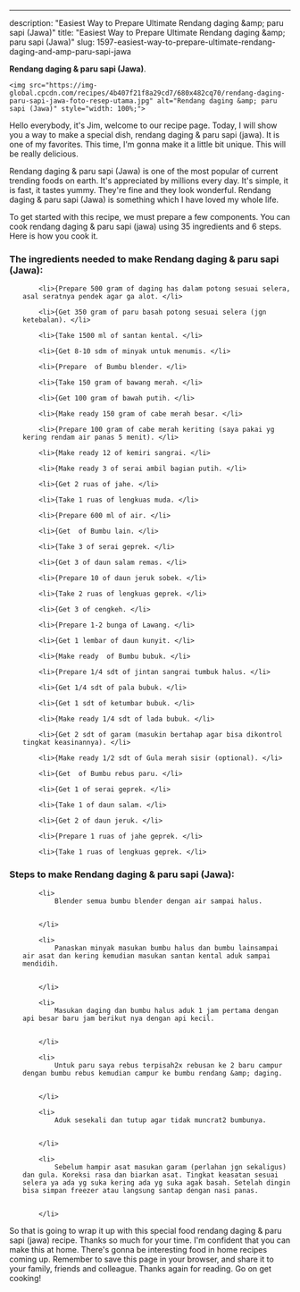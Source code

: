 ---
description: "Easiest Way to Prepare Ultimate Rendang daging &amp;amp; paru sapi (Jawa)"
title: "Easiest Way to Prepare Ultimate Rendang daging &amp;amp; paru sapi (Jawa)"
slug: 1597-easiest-way-to-prepare-ultimate-rendang-daging-and-amp-paru-sapi-jawa

<p>
	<strong>Rendang daging &amp; paru sapi (Jawa)</strong>. 
	
</p>
<p>
	
	<img src="https://img-global.cpcdn.com/recipes/4b407f21f8a29cd7/680x482cq70/rendang-daging-paru-sapi-jawa-foto-resep-utama.jpg" alt="Rendang daging &amp; paru sapi (Jawa)" style="width: 100%;">
	
	
</p>
<p>
	Hello everybody, it's Jim, welcome to our recipe page. Today, I will show you a way to make a special dish, rendang daging &amp; paru sapi (jawa). It is one of my favorites. This time, I'm gonna make it a little bit unique. This will be really delicious.
</p>
	
<p>
	Rendang daging &amp; paru sapi (Jawa) is one of the most popular of current trending foods on earth. It's appreciated by millions every day. It's simple, it is fast, it tastes yummy. They're fine and they look wonderful. Rendang daging &amp; paru sapi (Jawa) is something which I have loved my whole life.
</p>
<p>
	
</p>

<p>
To get started with this recipe, we must prepare a few components. You can cook rendang daging &amp; paru sapi (jawa) using 35 ingredients and 6 steps. Here is how you cook it.
</p>

<h3>The ingredients needed to make Rendang daging &amp; paru sapi (Jawa):</h3>

<ol>
	
		<li>{Prepare 500 gram of daging has dalam potong sesuai selera, asal seratnya pendek agar ga alot. </li>
	
		<li>{Get 350 gram of paru basah potong sesuai selera (jgn ketebalan). </li>
	
		<li>{Take 1500 ml of santan kental. </li>
	
		<li>{Get 8-10 sdm of minyak untuk menumis. </li>
	
		<li>{Prepare  of Bumbu blender. </li>
	
		<li>{Take 150 gram of bawang merah. </li>
	
		<li>{Get 100 gram of bawah putih. </li>
	
		<li>{Make ready 150 gram of cabe merah besar. </li>
	
		<li>{Prepare 100 gram of cabe merah keriting (saya pakai yg kering rendam air panas 5 menit). </li>
	
		<li>{Make ready 12 of kemiri sangrai. </li>
	
		<li>{Make ready 3 of serai ambil bagian putih. </li>
	
		<li>{Get 2 ruas of jahe. </li>
	
		<li>{Take 1 ruas of lengkuas muda. </li>
	
		<li>{Prepare 600 ml of air. </li>
	
		<li>{Get  of Bumbu lain. </li>
	
		<li>{Take 3 of serai geprek. </li>
	
		<li>{Get 3 of daun salam remas. </li>
	
		<li>{Prepare 10 of daun jeruk sobek. </li>
	
		<li>{Take 2 ruas of lengkuas geprek. </li>
	
		<li>{Get 3 of cengkeh. </li>
	
		<li>{Prepare 1-2 bunga of Lawang. </li>
	
		<li>{Get 1 lembar of daun kunyit. </li>
	
		<li>{Make ready  of Bumbu bubuk. </li>
	
		<li>{Prepare 1/4 sdt of jintan sangrai tumbuk halus. </li>
	
		<li>{Get 1/4 sdt of pala bubuk. </li>
	
		<li>{Get 1 sdt of ketumbar bubuk. </li>
	
		<li>{Make ready 1/4 sdt of lada bubuk. </li>
	
		<li>{Get 2 sdt of garam (masukin bertahap agar bisa dikontrol tingkat keasinannya). </li>
	
		<li>{Make ready 1/2 sdt of Gula merah sisir (optional). </li>
	
		<li>{Get  of Bumbu rebus paru. </li>
	
		<li>{Get 1 of serai geprek. </li>
	
		<li>{Take 1 of daun salam. </li>
	
		<li>{Get 2 of daun jeruk. </li>
	
		<li>{Prepare 1 ruas of jahe geprek. </li>
	
		<li>{Take 1 ruas of lengkuas geprek. </li>
	
</ol>
<p>
	
</p>

<h3>Steps to make Rendang daging &amp; paru sapi (Jawa):</h3>

<ol>
	
		<li>
			Blender semua bumbu blender dengan air sampai halus.
			
			
		</li>
	
		<li>
			Panaskan minyak masukan bumbu halus dan bumbu lainsampai air asat dan kering kemudian masukan santan kental aduk sampai mendidih.
			
			
		</li>
	
		<li>
			Masukan daging dan bumbu halus aduk 1 jam pertama dengan api besar baru jam berikut nya dengan api kecil.
			
			
		</li>
	
		<li>
			Untuk paru saya rebus terpisah2x rebusan ke 2 baru campur dengan bumbu rebus kemudian campur ke bumbu rendang &amp; daging.
			
			
		</li>
	
		<li>
			Aduk sesekali dan tutup agar tidak muncrat2 bumbunya.
			
			
		</li>
	
		<li>
			Sebelum hampir asat masukan garam (perlahan jgn sekaligus) dan gula. Koreksi rasa dan biarkan asat. Tingkat keasatan sesuai selera ya ada yg suka kering ada yg suka agak basah. Setelah dingin bisa simpan freezer atau langsung santap dengan nasi panas.
			
			
		</li>
	
</ol>

<p>
	
</p>

<p>
	So that is going to wrap it up with this special food rendang daging &amp; paru sapi (jawa) recipe. Thanks so much for your time. I'm confident that you can make this at home. There's gonna be interesting food in home recipes coming up. Remember to save this page in your browser, and share it to your family, friends and colleague. Thanks again for reading. Go on get cooking!
</p>
